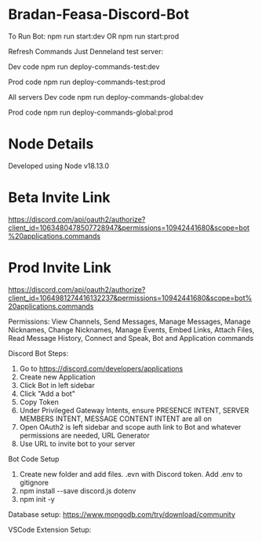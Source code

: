 # Bradan-Feasa-Discord-Bot
To Run Bot: 
npm run start:dev
OR
npm run start:prod

Refresh Commands
Just Denneland test server:

Dev code
npm run deploy-commands-test:dev

Prod code
npm run deploy-commands-test:prod

All servers
Dev code
npm run deploy-commands-global:dev

Prod code
npm run deploy-commands-global:prod

# Node Details 
Developed using Node v18.13.0

# Beta Invite Link
https://discord.com/api/oauth2/authorize?client_id=1063480478507728947&permissions=10942441680&scope=bot%20applications.commands

# Prod Invite Link
https://discord.com/api/oauth2/authorize?client_id=1064981274416132237&permissions=10942441680&scope=bot%20applications.commands

Permissions: View Channels, Send Messages, Manage Messages, Manage Nicknames, Change Nicknames, Manage Events, Embed Links, Attach Files, Read Message History, Connect and Speak, Bot and Application commands



Discord Bot Steps:
1. Go to https://discord.com/developers/applications
2. Create new Application
3. Click Bot in left sidebar
4. Click "Add a bot"
5. Copy Token
6. Under Privileged Gateway Intents, ensure PRESENCE INTENT, SERVER MEMBERS INTENT, MESSAGE CONTENT INTENT are all on
7. Open OAuth2 is left sidebar and scope auth link to Bot and whatever permissions are needed, URL Generator
8. Use URL to invite bot to your server


Bot Code Setup
1. Create new folder and add files. .evn with Discord token. Add .env to gitignore
2. npm install --save discord.js dotenv
3. npm init -y

Database setup:
https://www.mongodb.com/try/download/community



VSCode Extension Setup:
